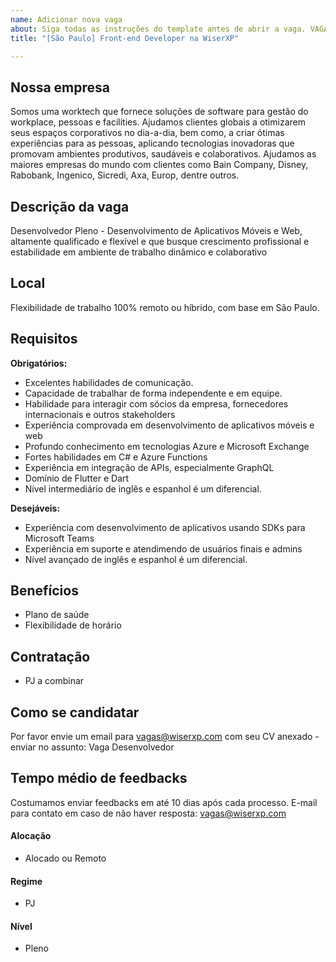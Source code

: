 ```yaml
---
name: Adicionar nova vaga
about: Siga todas as instruções do template antes de abrir a vaga. VAGAS FORA DO TEMPLATE SERÃO EXCLUÍDAS.
title: "[São Paulo] Front-end Developer na WiserXP"

---
```


<!-- 
==================================================
POR FAVOR, SÓ POSTE SE A VAGA FOR PARA FRONT-END!

!!! Temos 4 regrinhas básicas: https://git.io/JG3Z9 !!!

Não faça distinção de gênero no título da vaga.

Use: "Front-End Developer" ao invés de 
"Desenvolvedor Front-End" \o/

Exemplo: `[São Paulo] Front-End Developer na NOME DA EMPRESA`
==================================================
-->

<!--
==================================================
Caso a vaga for remoto durante a pandemia deixar a linha abaixo
==================================================
-->

## Nossa empresa

Somos uma worktech que fornece soluções de software para gestão do workplace, pessoas e facilities. Ajudamos clientes globais a otimizarem seus espaços corporativos no dia-a-dia, bem como, a criar ótimas experiências para as pessoas, aplicando tecnologias inovadoras que promovam ambientes produtivos, saudáveis e colaborativos. Ajudamos as maiores empresas do mundo com clientes como Bain Company, Disney, Rabobank, Ingenico, Sicredi, Axa, Europ, dentre outros.

## Descrição da vaga

Desenvolvedor Pleno - Desenvolvimento de Aplicativos Móveis e Web, altamente qualificado e flexível e que busque crescimento profissional e estabilidade em ambiente de trabalho dinâmico e colaborativo

## Local

Flexibilidade de trabalho 100% remoto ou híbrido, com base em São Paulo.

## Requisitos

**Obrigatórios:**
- Excelentes habilidades de comunicação.
- Capacidade de trabalhar de forma independente e em equipe.
- Habilidade para interagir com sócios da empresa, fornecedores internacionais e outros stakeholders
- Experiência comprovada em desenvolvimento de aplicativos móveis e web
- Profundo conhecimento em tecnologias Azure e Microsoft Exchange
- Fortes habilidades em C# e Azure Functions
- Experiência em integração de APIs, especialmente GraphQL
- Domínio de Flutter e Dart
- Nível intermediário de inglês e espanhol é um diferencial.

**Desejáveis:**
- Experiência com desenvolvimento de aplicativos usando SDKs para Microsoft Teams
- Experiência em suporte e atendimendo de usuários finais e admins
- Nível avançado de inglês e espanhol é um diferencial.

## Benefícios

- Plano de saúde
- Flexibilidade de horário

## Contratação

- PJ a combinar

## Como se candidatar

Por favor envie um email para vagas@wiserxp.com com seu CV anexado - enviar no assunto: Vaga Desenvolvedor

## Tempo médio de feedbacks

Costumamos enviar feedbacks em até 10 dias após cada processo.
E-mail para contato em caso de não haver resposta: vagas@wiserxp.com

#### Alocação
- Alocado ou Remoto

#### Regime
- PJ

#### Nível
- Pleno


